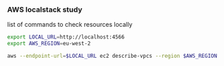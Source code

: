 ### AWS localstack study

list of commands to check resources locally 

```bash 
export LOCAL_URL=http://localhost:4566
export AWS_REGION=eu-west-2 

aws --endpoint-url=$LOCAL_URL ec2 describe-vpcs --region $AWS_REGION
```